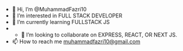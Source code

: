 - 👋 Hi, I’m @MuhammadFazri10
- 👀 I’m interested in FULL STACK DEVELOPER
- 🌱 I’m currently learning FULLSTACK JS
- - 💞️ I’m looking to collaborate on EXPRESS, REACT, OR NEXT JS.
- 📫 How to reach me muhammadfazri10@gmail.com

<!---
MuhammadFazri10/MuhammadFazri10 is a ✨ special ✨ repository because its `README.md` (this file) appears on your GitHub profile.
You can click the Preview link to take a look at your changes.
--->
